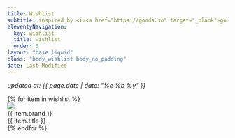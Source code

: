 ```yaml
---
title: Wishlist
subtitle: inspired by <i><a href="https://goods.so" target="_blank">goods.so</a></i>
eleventyNavigation:
  key: wishlist
  title: wishlist
  order: 3
layout: "base.liquid"
class: "body_wishlist body_no_padding"
date: Last Modified
---
```


<div class="container padding">
<p><i>updated at: {{ page.date | date: "%e %b %y" }}</i></p>

<div class="wishlist">
  {% for item in wishlist %}
  <div class="wishlist-item">
    <div class="wishlist-image">
      <img src="/images/wishlist/{{item.image}}">
    </div>
    <div class="wishlist-info">
      <div class="wishlist-brand">{{ item.brand }}</div>
      <div class="wishlist-title">{{ item.title }}</div>
    </div>
  </div>
  {% endfor %}
</div>
</div>
